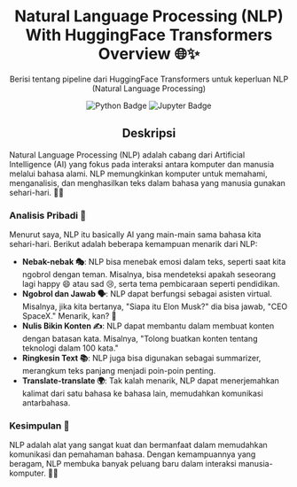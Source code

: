 <h1 align="center">Natural Language Processing (NLP) With HuggingFace Transformers Overview 🌐✨</h1>
<p align="center">Berisi tentang pipeline dari HuggingFace Transformers untuk keperluan NLP (Natural Language Processing)</p>

<div align="center">
    <img src="https://img.shields.io/badge/python-3670A0?style=for-the-badge&logo=python&logoColor=ffdd54" alt="Python Badge">
    <img src="https://img.shields.io/badge/jupyter-%23FA0F00.svg?style=for-the-badge&logo=jupyter&logoColor=white" alt="Jupyter Badge">
</div>

<h2 align="center">Deskripsi</h2>
<p>Natural Language Processing (NLP) adalah cabang dari Artificial Intelligence (AI) yang fokus pada interaksi antara komputer dan manusia melalui bahasa alami. NLP memungkinkan komputer untuk memahami, menganalisis, dan menghasilkan teks dalam bahasa yang manusia gunakan sehari-hari. 💬🤖</p>

<h3>Analisis Pribadi 🧐</h3>
<p>Menurut saya, NLP itu basically AI yang main-main sama bahasa kita sehari-hari. Berikut adalah beberapa kemampuan menarik dari NLP:</p>

<ul>
    <li><strong>Nebak-nebak 🎭</strong>: NLP bisa menebak emosi dalam teks, seperti saat kita ngobrol dengan teman. Misalnya, bisa mendeteksi apakah seseorang lagi happy 😄 atau sad 😢, serta tema pembicaraan seperti pendidikan.</li>
    <li><strong>Ngobrol dan Jawab 🗣️</strong>: NLP dapat berfungsi sebagai asisten virtual. Misalnya, jika kita bertanya, "Siapa itu Elon Musk?" dia bisa jawab, "CEO SpaceX." Menarik, kan? 🚀</li>
    <li><strong>Nulis Bikin Konten ✍️</strong>: NLP dapat membantu dalam membuat konten dengan batasan kata. Misalnya, "Tolong buatkan konten tentang teknologi dalam 100 kata."</li>
    <li><strong>Ringkesin Text 📚</strong>: NLP juga bisa digunakan sebagai summarizer, merangkum teks panjang menjadi poin-poin penting.</li>
    <li><strong>Translate-translate 🌍</strong>: Tak kalah menarik, NLP dapat menerjemahkan kalimat dari satu bahasa ke bahasa lain, memudahkan komunikasi antarbahasa.</li>
</ul>

<h3>Kesimpulan 🎉</h3>
<p>NLP adalah alat yang sangat kuat dan bermanfaat dalam memudahkan komunikasi dan pemahaman bahasa. Dengan kemampuannya yang beragam, NLP membuka banyak peluang baru dalam interaksi manusia-komputer. 🚀💡</p>
